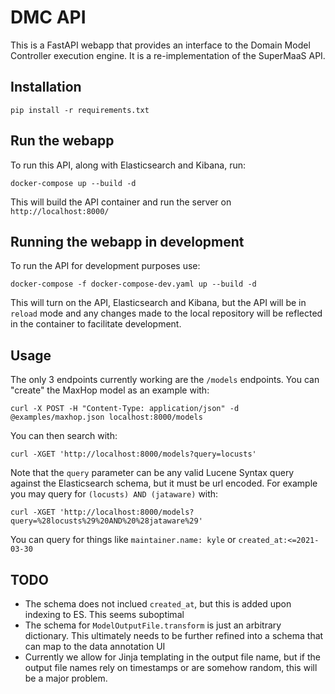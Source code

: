 # DMC API

This is a FastAPI webapp that provides an interface to the Domain Model Controller execution engine. It is a re-implementation of the SuperMaaS API.

## Installation

`pip install -r requirements.txt`

## Run the webapp


To run this API, along with Elasticsearch and Kibana, run:


```
docker-compose up --build -d

```

This will build the API container and run the server on `http://localhost:8000/`

## Running the webapp in development

To run the API for development purposes use:

```
docker-compose -f docker-compose-dev.yaml up --build -d
```

This will turn on the API, Elasticsearch and Kibana, but the API will be in `reload` mode and any changes made to the local repository will be reflected in the container to facilitate development.

## Usage

The only 3 endpoints currently working are the `/models` endpoints. You can "create" the MaxHop model as an example with:

```
curl -X POST -H "Content-Type: application/json" -d @examples/maxhop.json localhost:8000/models
```

You can then search with:

```
curl -XGET 'http://localhost:8000/models?query=locusts'
```

Note that the `query` parameter can be any valid Lucene Syntax query against the Elasticsearch schema, but it must be url encoded. For example you may query for `(locusts) AND (jataware)` with:

```
curl -XGET 'http://localhost:8000/models?query=%28locusts%29%20AND%20%28jataware%29'
```

You can query for things like `maintainer.name: kyle` or `created_at:<=2021-03-30`

## TODO

* The schema does not inclued `created_at`, but this is added upon indexing to ES. This seems suboptimal
* The schema for `ModelOutputFile.transform` is just an arbitrary dictionary. This ultimately needs to be further refined into a schema that can map to the data annotation UI
* Currently we allow for Jinja templating in the output file name, but if the output file names rely on timestamps or are somehow random, this will be a major problem.
